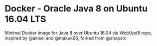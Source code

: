 # Docker - Oracle Java 8 on Ubuntu 16.04 LTS

Minimal Docker image for Java 8 over Ubuntu 16.04
via WebUpd8 repo, inspired by @akisei and @makuk66,
forked from @anapsix
